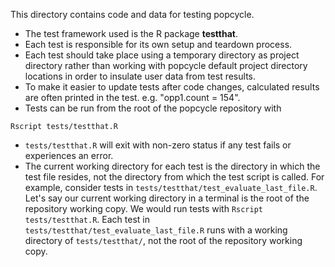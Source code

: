 This directory contains code and data for testing popcycle.

* The test framework used is the R package **testthat**.
* Each test is responsible for its own setup and teardown process.
* Each test should take place using a temporary directory as project directory
rather than working with popcycle default project directory locations in
order to insulate user data from test results.
* To make it easier to update tests after code changes, calculated results
are often printed in the test.  e.g. "opp1.count = 154".
* Tests can be run from the root of the popcycle repository with

```
Rscript tests/testthat.R
```

* `tests/testthat.R` will exit with non-zero status if any test fails or
experiences an error.
* The current working directory for each test is the directory in which the test file resides, not the directory from which the test script is called.  For example, consider tests in `tests/testthat/test_evaluate_last_file.R`.  Let's say our current working directory in a terminal is the root of the repository working copy.  We would run tests with `Rscript tests/testthat.R`.  Each test in `tests/testthat/test_evaluate_last_file.R` runs with a working directory of `tests/testthat/`, not the root of the repository working copy.
